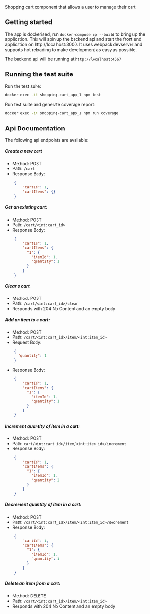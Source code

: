 Shopping cart component that allows a user to manage their cart

## Getting started

The app is dockerised, run `docker-compose up --build` to bring up the application. This will spin up the backend api and start the front end application on http://localhost:3000. It uses webpack devserver and supports hot reloading to make development as easy as possible.

The backend api will be running at `http://localhost:4567`

## Running the test suite

Run the test suite:

```sh
docker exec -it shopping-cart_app_1 npm test
```

Run test suite and generate coverage report:

```sh
docker exec -it shopping-cart_app_1 npm run coverage
```

## Api Documentation

The following api endpoints are available:

##### Create a new cart

- Method: POST
- Path: `/cart`
- Response Body:

```JSON
    {
        "cartId": 1,
        "cartItems": {}
    }
```

##### Get an existing cart:

- Method: POST
- Path: `/cart/<int:cart_id>`
- Response Body:

```JSON
    {
        "cartId": 1,
        "cartItems": {
          "1": {
            "itemId": 1,
            "quantity": 1
          }
        }
    }
```

##### Clear a cart

- Method: POST
- Path: `/cart/<int:cart_id>/clear`
- Responds with 204 No Content and an empty body

##### Add an item to a cart:

- Method: POST
- Path: `/cart/<int:cart_id>/item/<int:item_id>`
- Request Body:

```JSON
    {
      "quantity": 1
    }
```

- Response Body:

```JSON
    {
        "cartId": 1,
        "cartItems": {
          "1": {
            "itemId": 1,
            "quantity": 1
          }
        }
    }
```

##### Increment quantity of item in a cart:

- Method: POST
- Path: `cart/<int:cart_id>/item/<int:item_id>/increment`
- Response Body:

```JSON
    {
        "cartId": 1,
        "cartItems": {
          "1": {
            "itemId": 1,
            "quantity": 2
          }
        }
    }
```

##### Decrement quantity of item in a cart:

- Method: POST
- Path: `/cart/<int:cart_id>/item/<int:item_id>/decrement`
- Response Body:

```JSON
    {
        "cartId": 1,
        "cartItems": {
          "1": {
            "itemId": 1,
            "quantity": 1
          }
        }
    }
```

##### Delete an item from a cart:

- Method: DELETE
- Path: `/cart/<int:cart_id>/item/<int:item_id>`
- Responds with 204 No Content and an empty body
